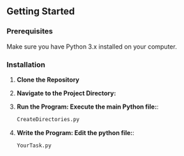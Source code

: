 ## Getting Started

### Prerequisites

Make sure you have Python 3.x installed on your computer.

### Installation

1. **Clone the Repository**
   
2. **Navigate to the Project Directory:**
   
3. **Run the Program: Execute the main Python file:**:
   ```bash
   CreateDirectories.py

4. **Write the Program: Edit the python file:**:
   ```bash
   YourTask.py
